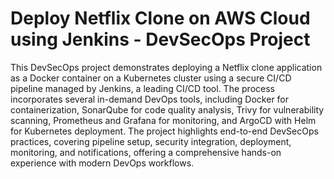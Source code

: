 # Deploy Netflix Clone on AWS Cloud using Jenkins - DevSecOps Project

This DevSecOps project demonstrates deploying a Netflix clone application as a Docker container on a Kubernetes cluster using a secure CI/CD pipeline managed by Jenkins, a leading CI/CD tool. The process incorporates several in-demand DevOps tools, including Docker for containerization, SonarQube for code quality analysis, Trivy for vulnerability scanning, Prometheus and Grafana for monitoring, and ArgoCD with Helm for Kubernetes deployment. The project highlights end-to-end DevSecOps practices, covering pipeline setup, security integration, deployment, monitoring, and notifications, offering a comprehensive hands-on experience with modern DevOps workflows.

